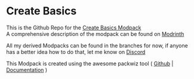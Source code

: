 # Create Basics

This is the Github Repo for the [Create Basics Modpack](https://modrinth.com/modpack/create-basics)<br>
A comprehensive description of the modpack can be found on [Modrinth](https://modrinth.com/modpack/create-basics)<br>

All my derived Modpacks can be found in the branches for now, if anyone has a better idea how to do that, let me know on [Discord](https://discord.gg/rmUkjG8S6V)

This Modpack is created using the awesome packwiz tool ( [Github](https://github.com/packwiz/packwiz) | [Documentation](https://packwiz.infra.link/) )